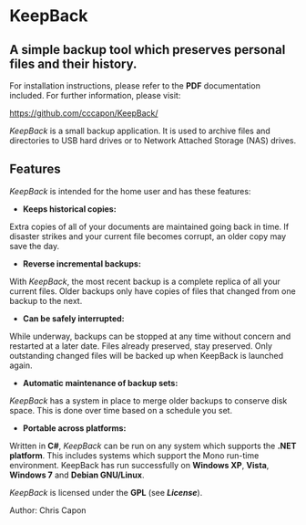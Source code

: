 # KeepBack

## A simple backup tool which preserves personal files and their history.

For installation instructions, please refer to the __PDF__ documentation included.  For further information, please visit:

   https://github.com/cccapon/KeepBack/

_KeepBack_ is a small backup application.  It is used to archive files and directories to USB hard drives or to Network Attached Storage (NAS) drives.

## Features

_KeepBack_ is intended for the home user and has these features:

* __Keeps historical copies:__

Extra copies of all of your documents are maintained going back in time.  If disaster strikes and your current file becomes corrupt, an older copy may save the day.

* __Reverse incremental backups:__

With _KeepBack_, the most recent backup is a complete replica of all your current files.  Older backups only have copies of files that changed from one backup to the next.

* __Can be safely interrupted:__
 
While underway, backups can be stopped at any time without concern and restarted at a later date.  Files already preserved, stay preserved.  Only outstanding changed files will be backed up when KeepBack is launched again.

* __Automatic maintenance of backup sets:__

_KeepBack_ has a system in place to merge older backups to conserve disk space. This is done over time based on a schedule you set.

* __Portable across platforms:__

Written in __C#__, _KeepBack_ can be run on any system which supports the __.NET platform__.  This includes systems which support the Mono run-time environment. KeepBack has run successfully on __Windows XP__, __Vista__, __Windows 7__ and __Debian GNU/Linux__.


_KeepBack_ is licensed under the __GPL__ (see __*License*__).

Author: Chris Capon
